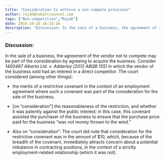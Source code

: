 ```yaml
---
title: "Consideration to enforce a non-compete provision"
author: rajah@cobaltcounsel.com
tags: ["Non-competition","Rajah"]
date: 2016-10-26 16:33:16
description: "Discussion: In the sale of a business, the agreement of the vendor not to compete may be part of the consideration by agreeing to acquire the business."
---
```


### Discussion:

In the sale of a business, the agreement of the vendor not to compete may be part of the consideration by agreeing to acquire the business. Consider *1400467 Alberta Ltd. v. Adderley (2012 ABQB 155)* in which the vendor of the business sold had an interest in a direct competitor. The court considered (among other things):
- the merits of a restrictive covenant in the context of an employment agreement where such a covenant was part of the consideration for the sale of the business; 
- [on “consideration”] the reasonableness of the restriction, and whether it was patently against the public interest; in this case, this covenant assisted the purchaser of the business to ensure that the purchase price paid for the business “was not money thrown to the wind.”

- Also on “consideration”:
The court did note that consideration for the restrictive covenant was in the amount of $10, which, because of the breadth of the covenant, immediately attracts concern about a potential imbalance in contracting positions, in the context of a strictly employment-related relationship (which it was not).
